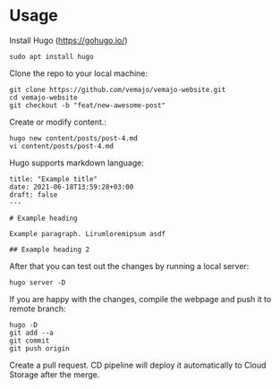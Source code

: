 # Usage

Install Hugo (https://gohugo.io/)

```
sudo apt install hugo
```

Clone the repo to your local machine:

```
git clone https://github.com/vemajo/vemajo-website.git
cd vemajo-website
git checkout -b "feat/new-awesome-post"
```

Create or modify content.:

```
hugo new content/posts/post-4.md
vi content/posts/post-4.md
```

Hugo supports markdown language:

```
title: "Example title"
date: 2021-06-18T13:59:28+03:00
draft: false
---

# Example heading

Example paragraph. Lirumloremipsum asdf

## Example heading 2
```

After that you can test out the changes by running a local server:

```
hugo server -D
```

If you are happy with the changes, compile the webpage and push it to remote branch:

```
hugo -D
git add --a
git commit
git push origin
```

Create a pull request. CD pipeline will deploy it automatically to Cloud Storage after the merge.
